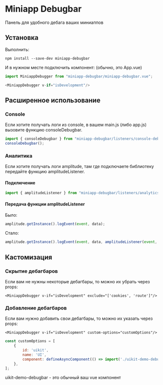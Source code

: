 # Miniapp Debugbar

Панель для удобного дебага ваших миниаппов

## Установка

Выполнить:
```shell
npm install --save-dev miniapp-debugbar
```

И в нужном месте подключить компонент: (обычно, это App.vue)
```javascript
import MiniappDebugger from "miniapp-debugbar/miniapp-debugbar.vue";

<MiniappDebugger v-if="isDevelopment"/>
```

## Расширенное использование

### Console
Если хотите получать логи из console, в вашем main.js (либо app.js)
вызовите функцию consoleDebugbar.
```javascript
import { consoleDebugbar } from "miniapp-debugbar/listeners/console-debugbar";
consoleDebugbar();
```

### Аналитика
Если хотите получать логи amplitude, там где подключаете библиотеку
передайте функцию amplitudeListener.

#### Подключение
```javascript
import { amplitudeListener } from "miniapp-debugbar/listeners/analytics-debugbar";
```

#### Передача функции amplitudeListener

Было:
```javascript
amplitude.getInstance().logEvent(event, data);
```

Стало:
```javascript
amplitude.getInstance().logEvent(event, data, amplitudeListener(event, data));
```

## Кастомизация
### Скрытие дебагбаров
Если вам не нужны некоторые дебагбары, то можно их убрать через props:
```vue
<MiniappDebugger v-if="isDevelopment" exclude="['cookies', 'route']"/>
```


### Добавление дебагбаров
Если вам нужно добавить свои дебагбары, то можно их указать через props:
```vue
<MiniappDebugger v-if="isDevelopment" custom-options="customOptions"/>
```

```javascript
const customOptions = [
    {
        id: 'uikit',
        name: 'UI',
        component: defineAsyncComponent(() => import('./uikit-demo-debugbar')),
    },
];
```

uikit-demo-debugbar - это обычный ваш vue компонент
